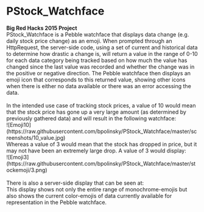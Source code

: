 <h1>PStock_Watchface</h1>
<strong>Big Red Hacks 2015 Project</strong>
<br/>
PStock_Watchface is a Pebble watchface that displays data change (e.g. daily stock price change) as an emoji. When prompted through an HttpRequest, the server-side code, using a set of current and historical data to determine how drastic a change is, will return a value in the range of 0-10 for each data category being tracked based on how much the value has changed since the last value was recorded and whether the change was in the positive or negative direction. The Pebble watchface then displays an emoji icon that corresponds to this returned value, showing other icons when there is either no data available or there was an error accessing the data.<br/>
<br/>
In the intended use case of tracking stock prices, a value of 10 would mean that the stock price has gone up a very large amount (as determined by previously gathered data) and will result in the following watchface:</br>
![Emoji10](https://raw.githubusercontent.com/bpolinsky/PStock_Watchface/master/screenshots/10_value.jpg)
<br/>
Whereas a value of 3 would mean that the stock has dropped in price, but it may not have been an extremely large drop. A value of 3 would display:<br/>
![Emoji3](https://raw.githubusercontent.com/bpolinsky/PStock_Watchface/master/stockemoji/3.png)<br/>
</br>
There is also a server-side display that can be seen at: <http://spring.rutgers.edu:8080/pstockwatchface/><br/>
This display shows not only the entire range of monochrome-emojis but also shows the current color-emojis of data currently available for representation in the Pebble watchface.
